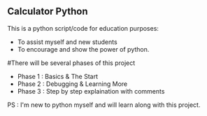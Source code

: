 ## Calculator Python

This is a python script/code for education purposes:
- To assist myself and new students 
- To encourage and show the power of python.

#There will be several phases of this project 
- Phase 1 : Basics & The Start
- Phase 2 : Debugging & Learning More
- Phase 3 : Step by step explaination with comments

PS : I'm new to python myself and will learn along with this project.